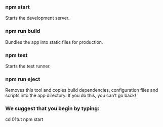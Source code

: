 ### npm start
Starts the development server.

### npm run build
Bundles the app into static files for production.

### npm test
Starts the test runner.

### npm run eject
Removes this tool and copies build dependencies, configuration files
and scripts into the app directory. If you do this, you can’t go back!

### We suggest that you begin by typing:

cd 01tut
npm start